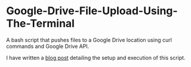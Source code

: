 # Google-Drive-File-Upload-Using-The-Terminal
A bash script that pushes files to a Google Drive location using curl commands and Google Drive API.

I have written a [blog post](https://medium.com/@ianhutch90/google-drive-file-upload-using-the-terminal-3652ee90a6f6) detailing the setup and execution of this script.
